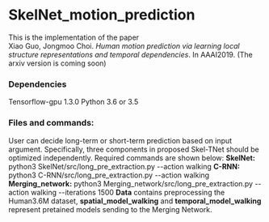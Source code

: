 # SkelNet_motion_prediction
This is the implementation of the paper\
Xiao Guo, Jongmoo Choi. *Human motion prediction via learning local structure representations and temporal dependencies*. In AAAI2019. (The arxiv version is coming soon)

### Dependencies
Tensorflow-gpu 1.3.0
Python 3.6 or 3.5 

### Files and commands:
User can decide long-term or short-term prediction based on input argument. Specifically, three components in proposed Skel-TNet should be optimized independently. Required commands are shown below:
**SkelNet:** python3 SkelNet/src/long_pre_extraction.py --action walking
**C-RNN:** python3 C-RNN/src/long_pre_extraction.py --action walking
**Merging_network:** python3 Merging_network/src/long_pre_extraction.py --action walking --iterations 1500 
**Data** contains preprocessing the Human3.6M dataset, **spatial_model_walking** and **temporal_model_walking** represent pretained models sending to the Merging Network.
